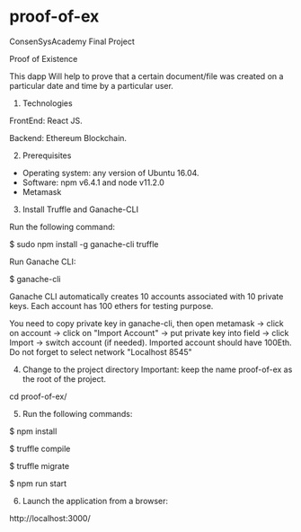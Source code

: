 # proof-of-ex

ConsenSysAcademy Final Project

Proof of Existence 

This dapp Will help to prove that a certain document/file was created on a particular date and time by a particular user.

1. Technologies

FrontEnd: React JS.

Backend: Ethereum Blockchain.

2. Prerequisites

- Operating system: any version of Ubuntu 16.04.
- Software: npm v6.4.1 and node v11.2.0
- Metamask

3. Install Truffle and Ganache-CLI

Run the following command:

$ sudo npm install -g ganache-cli truffle

Run Ganache CLI:

$ ganache-cli

Ganache CLI automatically creates 10 accounts associated with 10 private keys. Each account has 100 ethers for testing purpose.

You need to copy private key in ganache-cli, then open metamask -> click on account -> click on "Import Account" -> put private key into field -> click Import -> switch account (if needed). Imported account should have 100Eth. Do not forget to select network "Localhost 8545"


4. Change to the project directory 
Important: keep the name proof-of-ex as the root of the project.

cd proof-of-ex/


5. Run the following commands:

$ npm install

$ truffle compile 

$ truffle migrate 

$ npm run start


6. Launch the application from a browser:

http://localhost:3000/














